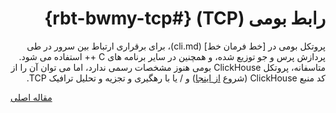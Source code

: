 <div markdown="1" markdown="1" dir="rtl">

# رابط بومی (TCP) {#rbt-bwmy-tcp}

پروتکل بومی در \[خط فرمان خط\] (cli.md)، برای برقراری ارتباط بین سرور در طی پردازش پرس و جو توزیع شده، و همچنین در سایر برنامه های C ++ استفاده می شود. متاسفانه، پروتکل ClickHouse بومی هنوز مشخصات رسمی ندارد، اما می توان آن را از کد منبع ClickHouse (شروع [از اینجا](https://github.com/ClickHouse/ClickHouse/tree/master/dbms/Client)) و / یا با رهگیری و تجزیه و تحلیل ترافیک TCP.

</div>

[مقاله اصلی](https://clickhouse.tech/docs/fa/interfaces/tcp/) <!--hide-->
